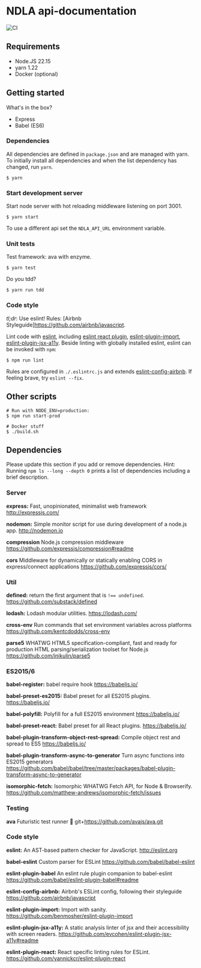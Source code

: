# NDLA api-documentation

![CI](https://github.com/NDLANO/api-documentation/workflows/CI/badge.svg)

## Requirements

- Node.JS 22.15
- yarn 1.22
- Docker (optional)

## Getting started

What's in the box?

- Express
- Babel (ES6)

### Dependencies

All dependencies are defined in `package.json` and are managed with yarn. To
initially install all dependencies and when the list dependency has changed,
run `yarn`.

```
$ yarn
```

### Start development server

Start node server with hot reloading middleware listening on port 3001.

```
$ yarn start
```

To use a different api set the `NDLA_API_URL` environment variable.

### Unit tests

Test framework: ava with enzyme.

```
$ yarn test
```

Do you tdd?

```
$ yarn run tdd
```

### Code style

_tl;dr_: Use eslint! Rules: [Airbnb Styleguide]https://github.com/airbnb/javascript.

Lint code with [eslint](http://eslint.org/), including [eslint react plugin](https://github.com/yannickcr/eslint-plugin-react), [eslint-plugin-import](https://github.com/benmosher/eslint-plugin-import), [eslint-plugin-jsx-a11y](https://github.com/evcohen/eslint-plugin-jsx-a11y#readme).
Beside linting with globally installed eslint, eslint can be invoked with `npm`:

```
$ npm run lint
```

Rules are configured in `./.eslintrc.js` and extends [eslint-config-airbnb](https://github.com/airbnb/javascript/tree/master/packages/eslint-config-airbnb). If feeling brave, try `eslint --fix`.

## Other scripts

```
# Run with NODE_ENV=production:
$ npm run start-prod
```

```
# Docker stuff
$ ./build.sh
```

## Dependencies

Please update this section if you add or remove dependencies.
Hint: Running `npm ls --long --depth 0` prints a list of dependencies including a brief description.

### Server

**express:**
Fast, unopinionated, minimalist web framework
http://expressjs.com/

**nodemon:**
Simple monitor script for use during development of a node.js app.
http://nodemon.io

**compression**
Node.js compression middleware
https://github.com/expressjs/compression#readme

**cors**
Middleware for dynamically or statically enabling CORS in express/connect applications
https://github.com/expressjs/cors/

### Util

**defined:**
return the first argument that is `!== undefined`.
https://github.com/substack/defined

**lodash:**
Lodash modular utilities.
https://lodash.com/

**cross-env**
Run commands that set environment variables across platforms
https://github.com/kentcdodds/cross-env

**parse5**
WHATWG HTML5 specification-compliant, fast and ready for production HTML parsing/serialization toolset for Node.js
https://github.com/inikulin/parse5

### ES2015/6

**babel-register:**
babel require hook
https://babeljs.io/

**babel-preset-es2015:**
Babel preset for all ES2015 plugins.
https://babeljs.io/

**babel-polyfill:**
Polyfill for a full ES2015 environment
https://babeljs.io/

**babel-preset-react:**
Babel preset for all React plugins.
https://babeljs.io/

**babel-plugin-transform-object-rest-spread:**
Compile object rest and spread to ES5
https://babeljs.io/

**babel-plugin-transform-async-to-generator**
Turn async functions into ES2015 generators
https://github.com/babel/babel/tree/master/packages/babel-plugin-transform-async-to-generator

**isomorphic-fetch:**
Isomorphic WHATWG Fetch API, for Node & Browserify.
https://github.com/matthew-andrews/isomorphic-fetch/issues

### Testing

**ava**
Futuristic test runner 🚀
git+https://github.com/avajs/ava.git

### Code style

**eslint:**
An AST-based pattern checker for JavaScript.
http://eslint.org

**babel-eslint**
Custom parser for ESLint
https://github.com/babel/babel-eslint

**eslint-plugin-babel**
An eslint rule plugin companion to babel-eslint
https://github.com/babel/eslint-plugin-babel#readme

**eslint-config-airbnb:**
Airbnb's ESLint config, following their styleguide
https://github.com/airbnb/javascript

**eslint-plugin-import:**
Import with sanity.
https://github.com/benmosher/eslint-plugin-import

**eslint-plugin-jsx-a11y:**
A static analysis linter of jsx and their accessibility with screen readers.
https://github.com/evcohen/eslint-plugin-jsx-a11y#readme

**eslint-plugin-react:**
React specific linting rules for ESLint.
https://github.com/yannickcr/eslint-plugin-react
